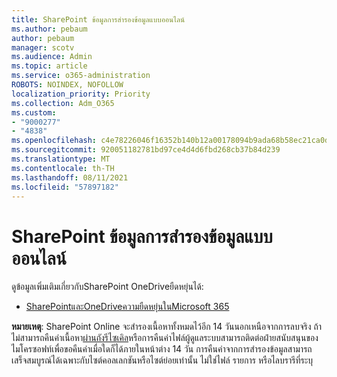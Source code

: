 ```yaml
---
title: SharePoint ข้อมูลการสํารองข้อมูลแบบออนไลน์
ms.author: pebaum
author: pebaum
manager: scotv
ms.audience: Admin
ms.topic: article
ms.service: o365-administration
ROBOTS: NOINDEX, NOFOLLOW
localization_priority: Priority
ms.collection: Adm_O365
ms.custom:
- "9000277"
- "4838"
ms.openlocfilehash: c4e78226046f16352b140b12a00178094b9ada68b58ec21ca0d974792c8e3068
ms.sourcegitcommit: 920051182781bd97ce4d4d6fbd268cb37b84d239
ms.translationtype: MT
ms.contentlocale: th-TH
ms.lasthandoff: 08/11/2021
ms.locfileid: "57897182"
---
```

# <a name="sharepoint-online-backup-information"></a>SharePoint ข้อมูลการสํารองข้อมูลแบบออนไลน์

ดูข้อมูลเพิ่มเติมเกี่ยวกับSharePoint OneDriveยืดหยุ่นได้:

- [SharePointและOneDriveความยืดหยุ่นในMicrosoft 365](https://docs.microsoft.com/compliance/assurance/assurance-sharepoint-onedrive-data-resiliency)

**หมายเหตุ**: SharePoint Online จะสํารองเนื้อหาทั้งหมดไว้อีก 14 วันนอกเหนือจากการลบจริง ถ้าไม่สามารถคืนค่าเนื้อหา[ผ่านถังรีไซเคิล](https://support.microsoft.com/office/restore-deleted-items-from-the-site-collection-recycle-bin-5fa924ee-16d7-487b-9a0a-021b9062d14b)หรือการคืนค่าไฟล์[](https://support.microsoft.com/office/restore-your-onedrive-fa231298-759d-41cf-bcd0-25ac53eb8a15)ผู้ดูแลระบบสามารถติดต่อฝ่ายสนับสนุนของไมโครซอฟท์เพื่อขอคืนค่าเมื่อใดก็ได้ภายในหน้าต่าง 14 วัน การคืนค่าจากการสํารองข้อมูลสามารถเสร็จสมบูรณ์ได้เฉพาะกับไซต์คอลเลกชันหรือไซต์ย่อยเท่านั้น ไม่ใช่ไฟล์ รายการ หรือไลบรารีที่ระบุ
